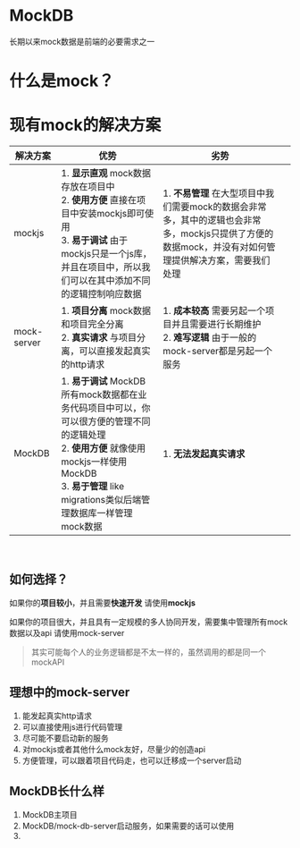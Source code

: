 # MockDB

长期以来mock数据是前端的必要需求之一

# 什么是mock？



# 现有mock的解决方案

| 解决方案    | 优势                                                         | 劣势                                                         |      |
| ----------- | ------------------------------------------------------------ | ------------------------------------------------------------ | ---- |
| mockjs      | 1. **显示直观** mock数据存放在项目中<br />2. **使用方便** 直接在项目中安装mockjs即可使用<br />3. **易于调试** 由于mockjs只是一个js库，并且在项目中，所以我们可以在其中添加不同的逻辑控制响应数据 | 1. **不易管理** 在大型项目中我们需要mock的数据会非常多，其中的逻辑也会非常多，mockjs只提供了方便的数据mock，并没有对如何管理提供解决方案，需要我们处理<br /> |      |
| mock-server | 1. **项目分离** mock数据和项目完全分离<br />2. **真实请求** 与项目分离，可以直接发起真实的http请求 | 1. **成本较高** 需要另起一个项目并且需要进行长期维护<br />2. **难写逻辑** 由于一般的mock-server都是另起一个服务 |      |
| MockDB      | 1. **易于调试** MockDB所有mock数据都在业务代码项目中可以，你可以很方便的管理不同的逻辑处理<br />2. **使用方便** 就像使用mockjs一样使用MockDB<br />3. **易于管理** like migrations类似后端管理数据库一样管理mock数据<br /> | 1. **无法发起真实请求**<br />                                |      |

​	

## 如何选择？

如果你的**项目较小**，并且需要**快速开发** 请使用**mockjs**

如果你的项目很大，并且具有一定规模的多人协同开发，需要集中管理所有mock数据以及api 请使用mock-server

> 其实可能每个人的业务逻辑都是不太一样的，虽然调用的都是同一个mockAPI



## 理想中的mock-server

1. 能发起真实http请求
2. 可以直接使用js进行代码管理
3. 尽可能不要启动新的服务
4. 对mockjs或者其他什么mock友好，尽量少的创造api
5. 方便管理，可以跟着项目代码走，也可以迁移成一个server启动

## MockDB长什么样

1. MockDB主项目
2. MockDB/mock-db-server启动服务，如果需要的话可以使用
3. 